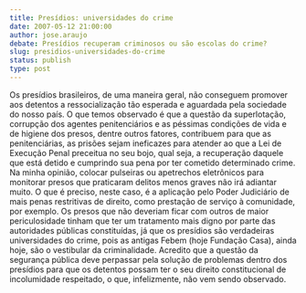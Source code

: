 ```yaml
---
title: Presídios: universidades do crime
date: 2007-05-12 21:00:00
author: jose.araujo
debate: Presídios recuperam criminosos ou são escolas do crime?
slug: presidios-universidades-do-crime
status: publish 
type: post
---
```


Os presídios brasileiros, de uma maneira geral, não conseguem promover aos detentos a ressocialização tão esperada e aguardada pela sociedade do nosso país. O que temos observado é que a questão da superlotação, corrupção dos agentes penitenciários e as péssimas condições de vida e de higiene dos presos, dentre outros fatores, contribuem para que as penitenciárias, as prisões sejam ineficazes para atender ao que a Lei de Execução Penal preceitua no seu bojo, qual seja, a recuperação daquele que está detido e cumprindo sua pena por ter cometido determinado crime. Na minha opinião, colocar pulseiras ou apetrechos eletrônicos para monitorar presos que praticaram delitos menos graves não irá adiantar muito. O que é preciso, neste caso, é a aplicação pelo Poder Judiciário de mais penas restritivas de direito, como prestação de serviço à comunidade, por exemplo. Os presos que não deveriam ficar com outros de maior periculosidade tinham que ter um tratamento mais digno por parte das autoridades públicas constituídas, já que os presídios são verdadeiras universidades do crime, pois as antigas Febem (hoje Fundação Casa), ainda hoje, são o vestibular da criminalidade. Acredito que a questão da segurança pública deve perpassar pela solução de problemas dentro dos presídios para que os detentos possam ter o seu direito constitucional de incolumidade respeitado, o que, infelizmente, não vem sendo observado.
